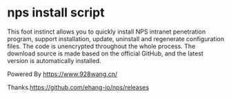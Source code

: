 # nps install script

This foot instinct allows you to quickly install NPS intranet penetration program, support installation, update, uninstall and regenerate configuration files. 
The code is unencrypted throughout the whole process. 
The download source is made based on the official GitHub, and the latest version is automatically installed.

Powered By https://www.928wang.cn/

Thanks.https://github.com/ehang-io/nps/releases
